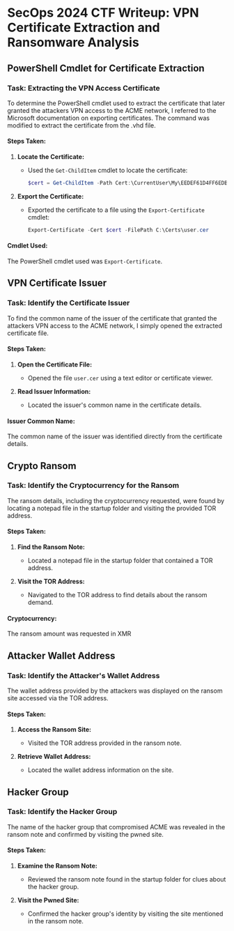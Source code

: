 # SecOps 2024 CTF Writeup: VPN Certificate Extraction and Ransomware Analysis

## PowerShell Cmdlet for Certificate Extraction

### Task: Extracting the VPN Access Certificate

To determine the PowerShell cmdlet used to extract the certificate that later granted the attackers VPN access to the ACME network, I referred to the Microsoft documentation on exporting certificates. The command was modified to extract the certificate from the .vhd file.

#### Steps Taken:

1. **Locate the Certificate:**
   - Used the `Get-ChildItem` cmdlet to locate the certificate:
     ```powershell
     $cert = Get-ChildItem -Path Cert:\CurrentUser\My\EEDEF61D4FF6EDBAAD538BB08CCAADDC3EE28FF
     ```

2. **Export the Certificate:**
   - Exported the certificate to a file using the `Export-Certificate` cmdlet:
     ```powershell
     Export-Certificate -Cert $cert -FilePath C:\Certs\user.cer
     ```

#### Cmdlet Used:
The PowerShell cmdlet used was `Export-Certificate`.

## VPN Certificate Issuer

### Task: Identify the Certificate Issuer

To find the common name of the issuer of the certificate that granted the attackers VPN access to the ACME network, I simply opened the extracted certificate file.

#### Steps Taken:

1. **Open the Certificate File:**
   - Opened the file `user.cer` using a text editor or certificate viewer.

2. **Read Issuer Information:**
   - Located the issuer's common name in the certificate details.

#### Issuer Common Name:
The common name of the issuer was identified directly from the certificate details.

## Crypto Ransom

### Task: Identify the Cryptocurrency for the Ransom

The ransom details, including the cryptocurrency requested, were found by locating a notepad file in the startup folder and visiting the provided TOR address.

#### Steps Taken:

1. **Find the Ransom Note:**
   - Located a notepad file in the startup folder that contained a TOR address.

2. **Visit the TOR Address:**
   - Navigated to the TOR address to find details about the ransom demand.

#### Cryptocurrency:
The ransom amount was requested in XMR

## Attacker Wallet Address

### Task: Identify the Attacker's Wallet Address

The wallet address provided by the attackers was displayed on the ransom site accessed via the TOR address.

#### Steps Taken:

1. **Access the Ransom Site:**
   - Visited the TOR address provided in the ransom note.

2. **Retrieve Wallet Address:**
   - Located the wallet address information on the site.


## Hacker Group

### Task: Identify the Hacker Group

The name of the hacker group that compromised ACME was revealed in the ransom note and confirmed by visiting the pwned site.

#### Steps Taken:

1. **Examine the Ransom Note:**
   - Reviewed the ransom note found in the startup folder for clues about the hacker group.

2. **Visit the Pwned Site:**
   - Confirmed the hacker group's identity by visiting the site mentioned in the ransom note.
